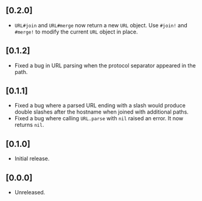 ## [0.2.0]
- `URL#join` and `URL#merge` now return a new `URL` object.
  Use `#join!` and `#merge!` to modify the current `URL` object in place.

## [0.1.2]
- Fixed a bug in URL parsing when the protocol separator appeared in the path.

## [0.1.1]
- Fixed a bug where a parsed URL ending with a slash would produce double slashes after the hostname when joined with additional paths.
- Fixed a bug where calling `URL.parse` with `nil` raised an error. It now returns `nil`.

## [0.1.0]
- Initial release.

## [0.0.0]
- Unreleased.
